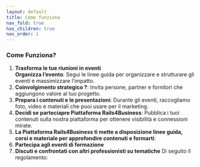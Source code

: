 ```yaml
---
layout: default
title: Come funziona
nav_fold: true 
has_children: true
nav_order: 1
---
```



### Come Funziona? 

1. **Trasforma le tue riunioni in eventi**  
**Organizza l’evento**: Segui le linee guida per organizzare e strutturare gli eventi e massimizzare l’impatto.
2. **Coinvolgimento strategico ?**: Invita persone, partner e fornitori che aggiungono valore al tuo progetto. 
3. **Prepara i contenuti e le presentazioni**: Durante gli eventi, raccogliamo foto, video e materiali che puoi usare per il marketing.
4. **Decidi se parteciapre Piattaforma Rails4Business**: Pubblica i tuoi contenuti sulla nostra piattaforma per ottenere visibilità e connessioni mirate.
5. **La Piattaforma Rails4Business ti mette a disposizione linee guida, corsi e materiale per approfondire contenuti e formarti**:
6. **Partecipa agli eventi di formazione**
7. **Discuti e confrontati con altri professionisti su tematiche** 
Di seguito il regolamento: